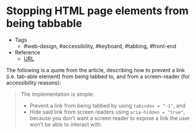 # Stopping HTML page elements from being tabbable
* Tags
	* #web-design, #accessibility, #keyboard, #tabbing, #front-end
* Reference
	* [URL](https://www.sarasoueidan.com/blog/keyboard-friendlier-article-listings/)

The following is a quote from the article, describing how to prevent a link (i.e. tab-able element) from being tabbed to, and from a screen-reader (for accessibility reasons):

> The implementation is simple:
> 
> * Prevent a link from being tabbed by using ``tabindex = "-1"``, and 
> * Hide said link from screen readers using ``aria-hidden = "true"``, because you don’t want a screen reader to expose a link the user won’t be able to interact with.

